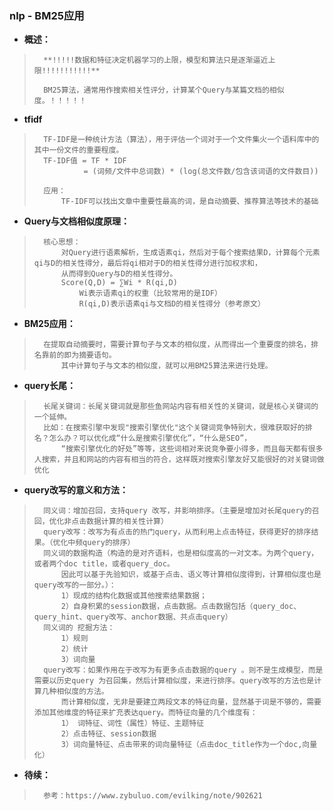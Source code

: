 ### nlp - BM25应用
- **概述：**
>       **!!!!!数据和特征决定机器学习的上限，模型和算法只是逐渐逼近上限!!!!!!!!!!!**
>
>       BM25算法，通常用作搜索相关性评分，计算某个Query与某篇文档的相似度。！！！！！
>
>

- **tfidf**
>       TF-IDF是一种统计方法（算法），用于评估一个词对于一个文件集火一个语料库中的其中一份文件的重要程度。
>       TF-IDF值 = TF * IDF
>                = (词频/文件中总词数) * (log(总文件数/包含该词语的文件数目))
>
>       应用：
>           TF-IDF可以找出文章中重要性最高的词，是自动摘要、推荐算法等技术的基础
>
>
>

- **Query与文档相似度原理：**
>       核心思想：
>           对Query进行语素解析，生成语素qi，然后对于每个搜索结果D，计算每个元素qi与D的相关性得分，最后将qi相对于D的相关性得分进行加权求和，
>           从而得到Query与D的相关性得分。
>           Score(Q,D) = ∑Wi * R(qi,D)
>               Wi表示语素qi的权重（比较常用的是IDF）
>               R(qi,D)表示语素qi与文档D的相关性得分（参考原文）
>

- **BM25应用：**
>       在提取自动摘要时，需要计算句子与文本的相似度，从而得出一个重要度的排名，排名靠前的即为摘要语句。
>           其中计算句子与文本的相似度，就可以用BM25算法来进行处理。
>
>
>
>
>
>
>
>
>

- **query长尾：**
>       长尾关键词：长尾关键词就是那些鱼网站内容有相关性的关键词，就是核心关键词的一个延伸。
>       比如：在搜索引擎中发现"搜索引擎优化"这个关键词竞争特别大，很难获取好的排名？怎么办？可以优化成“什么是搜索引擎优化”，“什么是SEO”，
>           “搜索引擎优化的好处”等等，这些词相对来说竞争要小得多，而且每天都有很多人搜索，并且和网站的内容有相当的符合，这样既对搜索引擎友好又能很好的对关键词做优化
>
>
>

- **query改写的意义和方法：**
>       同义词：增加召回，支持query 改写，并影响排序。（主要是增加对长尾query的召回，优化非点击数据计算的相关性计算）
>       query改写：改写为有点击的热门query，从而利用上点击特征，获得更好的排序结果。（优化中频query的排序）
>       同义词的数据构造（构造的是对齐语料，也是相似度高的一对文本。为两个query，或者两个doc title，或者query_doc。
>           因此可以基于先验知识，或基于点击、语义等计算相似度得到，计算相似度也是query改写的一部分。）：
>           1）现成的结构化数据或其他搜索结果数据；
>           2）自身积累的session数据，点击数据。点击数据包括（query_doc、query_hint、query改写、anchor数据、共点击query）
>       同义词的 挖掘方法：
>           1）规则
>           2）统计
>           3）词向量
>       query改写：如果作用在于改写为有更多点击数据的query 。则不是生成模型，而是需要以历史query 为召回集，然后计算相似度，来进行排序。query改写的方法也是计算几种相似度的方法。
>           而计算相似度，无非是要建立两段文本的特征向量，显然基于词是不够的，需要添加其他维度的特征来扩充表达query。而特征向量的几个维度有：
>           1） 词特征、词性（属性）特征、主题特征
>           2）点击特征、session数据
>           3）词向量特征、点击带来的词向量特征（点击doc_title作为一个doc,向量化）
>
>
>
>

- **待续：**
>       参考：https://www.zybuluo.com/evilking/note/902621
>
>
>
>
>
>
>
>
>
>
>
>
>
>
>
>
>
>
>
>
>
>
>
>
>
>
